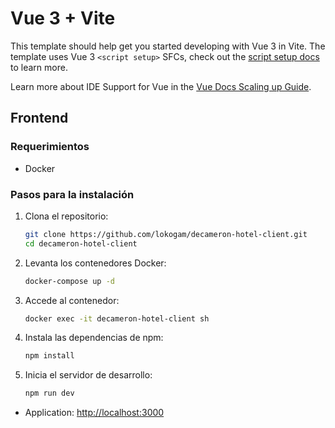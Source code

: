 # Vue 3 + Vite

This template should help get you started developing with Vue 3 in Vite. The template uses Vue 3 `<script setup>` SFCs, check out the [script setup docs](https://v3.vuejs.org/api/sfc-script-setup.html#sfc-script-setup) to learn more.

Learn more about IDE Support for Vue in the [Vue Docs Scaling up Guide](https://vuejs.org/guide/scaling-up/tooling.html#ide-support).



## Frontend

### Requerimientos
- Docker

### Pasos para la instalación

1. Clona el repositorio:

    ```bash
    git clone https://github.com/lokogam/decameron-hotel-client.git
    cd decameron-hotel-client
    ```

2. Levanta los contenedores Docker:

    ```bash
    docker-compose up -d
    ```

3. Accede al contenedor:

    ```bash
    docker exec -it decameron-hotel-client sh
    ```

4. Instala las dependencias de npm:

    ```bash
    npm install
    ```

5. Inicia el servidor de desarrollo:

    ```bash
    npm run dev
    ```
- Application: [http://localhost:3000](http://localhost:3000)